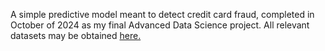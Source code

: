 A simple predictive model meant to detect credit card fraud, completed in October of 2024 as my final Advanced Data Science project. All relevant datasets may be obtained <a href="https://www.kaggle.com/datasets/ealtman2019/credit-card-transactions" target="_blank">here.</a>
